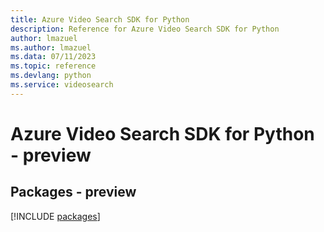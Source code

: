 ```yaml
---
title: Azure Video Search SDK for Python
description: Reference for Azure Video Search SDK for Python
author: lmazuel
ms.author: lmazuel
ms.data: 07/11/2023
ms.topic: reference
ms.devlang: python
ms.service: videosearch
---
```

# Azure Video Search SDK for Python - preview
## Packages - preview
[!INCLUDE [packages](video-search-index.md)]